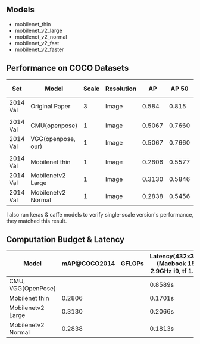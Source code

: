 
## Models

- mobilenet_thin
- mobilenet_v2_large
- mobilenet_v2_normal
- mobilenet_v2_fast
- mobilenet_v2_faster

## Performance on COCO Datasets

| Set         | Model              | Scale      | Resolution | AP         | AP 50      | AP 75      | AP medium  | AP large   | AR         | AR 50      | AR 75      | AR medium  | AR large   |
|-------------|--------------------|------------|------------|------------|------------|------------|------------|------------|------------|------------|------------|------------|------------|
| 2014 Val    | Original Paper     | 3          | Image      |      0.584 |      0.815 |      0.626 |      0.544 |      0.651 |            |            |            |            |            |
| | | | | | | | | | | | | |
| 2014 Val    | CMU(openpose)      | 1          | Image      |     0.5067 |     0.7660 |     0.5377 |     0.4927 |     0.5309 |     0.5614 |     0.7900 |     0.5903 |     0.5089 |     0.6347 |
| 2014 Val    | VGG(openpose, our) | 1          | Image      |     0.5067 |     0.7660 |     0.5377 |     0.4927 |     0.5309 |     0.5614 |     0.7900 |     0.5903 |     0.5089 |     0.6347 |
| | | | | | | | | | | | | |
| 2014 Val    | Mobilenet thin     | 1          | Image      |     0.2806 |     0.5577 |     0.2474 |     0.2802 |     0.2843 |     0.3214 |     0.5840 |     0.2997 |     0.2946 |     0.3587 |
| 2014 Val    | Mobilenetv2 Large  | 1          | Image      |     0.3130 |     0.5846 |     0.2940 |     0.2622 |     0.3850 |     0.3680 |     0.6101 |     0.3637 |     0.2765 |     0.4912 |
| 2014 Val    | Mobilenetv2 Normal | 1          | Image      |     0.2838 |     0.5456 |     0.2591 |     0.2421 |     0.3490 |     0.3355 |     0.5762 |     0.3259 |     0.2548 |     0.4441 |

I also ran keras & caffe models to verify single-scale version's performance, they matched this result.

## Computation Budget & Latency

| Model               | mAP@COCO2014 | GFLOPs | Latency(432x368)<br/>(Macbook 15' 2.9GHz i9, tf 1.12) |
|---------------------|--------------|--------|-------------------------------------------------------|
| CMU, VGG(OpenPose)  |              |        | 0.8589s |
| Mobilenet thin      | 0.2806       |        | 0.1701s |
| Mobilenetv2 Large   | 0.3130       |        | 0.2066s |
| Mobilenetv2 Normal  | 0.2838       |        | 0.1813s |